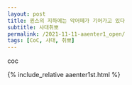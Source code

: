 ```yaml
---
layout: post
title: 퀸스의 지하에는 악어떼가 기어가고 있다
subtitle: 샤대취뽀
permalink: /2021-11-11-aaenter1_open/
tags: [CoC, 샤대, 취뽀]
---
```



coc

{% include_relative aaenter1st.html %}
